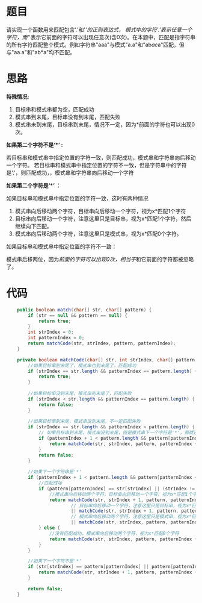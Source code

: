 # 题目

请实现一个函数用来匹配包含'.'和'*'的正则表达式， 模式中的字符'.'表示任意一个字符，而'*'表示它前面的字符可以出现任意次(含0次)。在本题中，匹配是指字符串的所有字符匹配整个模式。例如字符串"aaa"与模式"a.a"和"ab*ac*a"匹配，但与"aa.a"和"ab*a"均不匹配。



# 思路

**特殊情况:**

1. 目标串和模式串都为空，匹配成功
2. 模式串到末尾，目标串没有到末尾，匹配失败
3. 模式串未到末尾，目标串到末尾，情况不一定，因为*前面的字符也可以出现0次。



**如果第二个字符不是‘*’ :**

若目标串和模式串中指定位置的字符一致，则匹配成功，模式串和字符串向后移动一个字符。
若目标串和模式串中指定位置的字符不一致，但是字符串中的字符是'.'，则匹配成功，，模式串和字符串向后移动一个字符



**如果第二个字符是‘*’ ：**

如果目标串和模式串中指定位置的字符一致，这时有两种情况

1. 模式串向后移动两个字符，目标串向后移动一个字符，视为x*匹配1个字符
2. 目标串向后移动一个字符，注意这里只是目标串，视为x*匹配1个字符，然后继续向下匹配。
3. 模式串向后移动两个字符，注意这里只是模式串，视为x*匹配0个字符。

如果目标串和模式串中指定位置的字符不一致：

模式串后移两位，因为*前面的字符可以出现0次，相当于*和它前面的字符都被忽略了。





# 代码

```java
    public boolean match(char[] str, char[] pattern) {
        if (str == null && pattern == null) {
            return true;
        }
        int strIndex = 0;
        int patternIndex = 0;
        return matchCode(str, strIndex, pattern, patternIndex);
    }

    private boolean matchCode(char[] str, int strIndex, char[] pattern, int patternIndex) {
        //如果目标串到末尾了，模式串也到末尾了，匹配成功
        if (strIndex == str.length && patternIndex == pattern.length) {
            return true;
        }
        
        //如果目标串没到末尾，模式串到末尾了，匹配失败
        if (strIndex < str.length && patternIndex == pattern.length) {
            return false;
        }
        
        //如果目标串到末尾，模式串没到末尾，不一定匹配失败
        if (strIndex == str.length && patternIndex < pattern.length) {
            // 如果目标串到末尾，模式串没到末尾，但是模式串下一个字符是'*'，那就还有可能匹配成功
            if (patternIndex + 1 < pattern.length && pattern[patternIndex + 1] == '*') {
                return matchCode(str, strIndex, pattern, patternIndex + 2);
            }
            return false;
        }
        
        //如果下一个字符串是'*'
        if (patternIndex + 1 < pattern.length && pattern[patternIndex + 1] == '*') {
            //匹配成功
            if (pattern[patternIndex] == str[strIndex] || (strIndex != str.length && pattern[patternIndex] == '.')) {
                //模式串向后移动两个字符，目标串向后移动一个字符，视为x*匹配1个字符
                return matchCode(str, strIndex + 1, pattern, patternIndex + 2)
                        // 目标串向后移动一个字符，注意这里只是目标串，视为x*匹配1个字符，然后继续向下匹配。
                        || matchCode(str, strIndex + 1, pattern, patternIndex)
                        // 模式串向后移动两个字符，注意这里只是模式串，视为x*匹配0个字符。
                        || matchCode(str, strIndex, pattern, patternIndex + 2);
            } else {
                //没有匹配成功，模式串向后移动两个字符，视为x*匹配0个字符
                return matchCode(str, strIndex, pattern, patternIndex + 2);
            }
        }

        //如果下一个字符不是'*'
        if (str[strIndex] == pattern[patternIndex] || pattern[patternIndex] == '.') {
            return matchCode(str, strIndex + 1, pattern, patternIndex + 1);
        }

        return false;
    }
```

